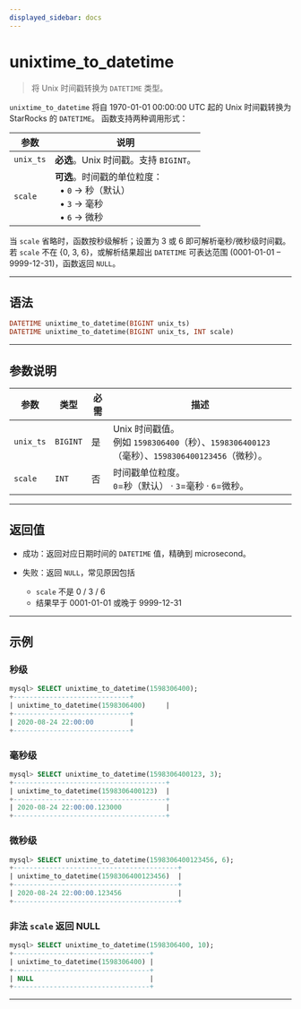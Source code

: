 ```yaml
---
displayed_sidebar: docs
---
```


# unixtime\_to\_datetime
> 将 Unix 时间戳转换为 `DATETIME` 类型。

`unixtime_to_datetime` 将自 1970-01-01 00:00:00 UTC 起的 Unix 时间戳转换为 StarRocks 的 `DATETIME`。
函数支持两种调用形式：

| 参数        | 说明                                                                  |
| --------- | ------------------------------------------------------------------- |
| `unix_ts` | **必选**。Unix 时间戳。支持 `BIGINT`。                     |
| `scale`   | **可选**。时间戳的单位粒度：<br>  • `0` → 秒（默认）<br>  • `3` → 毫秒<br>  • `6` → 微秒 |

当 `scale` 省略时，函数按秒级解析；设置为 3 或 6 即可解析毫秒/微秒级时间戳。
若 `scale` 不在 {0, 3, 6}，或解析结果超出 `DATETIME` 可表达范围 (0001-01-01 – 9999-12-31)，函数返回 `NULL`。

---

## 语法 

```haskell
DATETIME unixtime_to_datetime(BIGINT unix_ts)
DATETIME unixtime_to_datetime(BIGINT unix_ts, INT scale)
```

---

## 参数说明

| 参数        | 类型                  | 必需           | 描述                                                                           |
| --------- | ------------------- | ------------ | ---------------------------------------------------------------------------- |
| `unix_ts` | `BIGINT`  | 是  | Unix 时间戳值。<br>例如 `1598306400`（秒）、`1598306400123`（毫秒）、`1598306400123456`（微秒）。 |
| `scale`   | `INT`               | 否 | 时间戳单位粒度。<br>`0`=秒（默认） · `3`=毫秒 · `6`=微秒。                                     |

---

## 返回值

* 成功：返回对应日期时间的 `DATETIME` 值，精确到 microsecond。
* 失败：返回 `NULL`，常见原因包括

  * `scale` 不是 0 / 3 / 6
  * 结果早于 0001-01-01 或晚于 9999-12-31

---

## 示例 

### 秒级 

```sql
mysql> SELECT unixtime_to_datetime(1598306400);
+-----------------------------+
| unixtime_to_datetime(1598306400)     |
+-----------------------------+
| 2020-08-24 22:00:00         |
+-----------------------------+
```

### 毫秒级 

```sql
mysql> SELECT unixtime_to_datetime(1598306400123, 3);
+--------------------------------------+
| unixtime_to_datetime(1598306400123)  |
+--------------------------------------+
| 2020-08-24 22:00:00.123000           |
+--------------------------------------+
```

### 微秒级

```sql
mysql> SELECT unixtime_to_datetime(1598306400123456, 6);
+-----------------------------------------+
| unixtime_to_datetime(1598306400123456)  |
+-----------------------------------------+
| 2020-08-24 22:00:00.123456              |
+-----------------------------------------+
```

### 非法 `scale` 返回 NULL 

```sql
mysql> SELECT unixtime_to_datetime(1598306400, 10);
+----------------------------------+
| unixtime_to_datetime(1598306400) |
+----------------------------------+
| NULL                             |
+----------------------------------+
```

---
